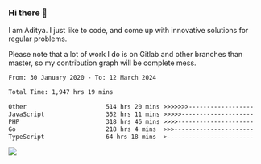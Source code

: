 ### Hi there 👋

I am Aditya. I just like to code, and come up with innovative solutions for regular problems.

Please note that a lot of work I do is on Gitlab and other branches than master, so my contribution graph will be complete mess.

<!--START_SECTION:waka-->

```txt
From: 30 January 2020 - To: 12 March 2024

Total Time: 1,947 hrs 19 mins

Other                      514 hrs 20 mins >>>>>>>------------------   26.41 %
JavaScript                 352 hrs 11 mins >>>>>--------------------   18.09 %
PHP                        318 hrs 46 mins >>>>---------------------   16.37 %
Go                         218 hrs 4 mins  >>>----------------------   11.20 %
TypeScript                 64 hrs 18 mins  >------------------------   03.30 %
```

<!--END_SECTION:waka-->

![](https://komarev.com/ghpvc/?username=BrainBuzzer)
